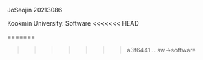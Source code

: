 JoSeojin 20213086

Kookmin University. Software
<<<<<<< HEAD

=======
>>>>>>> a3f6441... sw->software
